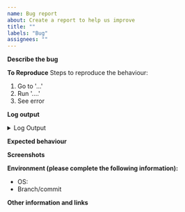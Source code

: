 ```yaml
---
name: Bug report
about: Create a report to help us improve
title: ""
labels: "Bug"
assignees: ""
---
```


**Describe the bug**

<!-- A clear and concise description of what the bug is. -->

**To Reproduce** Steps to reproduce the behaviour:

1. Go to '...'
2. Run '....'
3. See error

**Log output**

<!-- Please paste the log output derived from the error. -->
<details>
  <summary>Log Output</summary>
  
  ```Paste log output here
  paste log output...
  ```
</details>

**Expected behaviour**

<!-- A clear and concise description of what you expected to happen. -->

**Screenshots**

<!-- If applicable, add screenshots to help explain your problem. -->

**Environment (please complete the following information):**

- OS:
- Branch/commit

**Other information and links**

<!-- Add any other context about the problem here. -->

<!-- Thank you 🙏 -->
